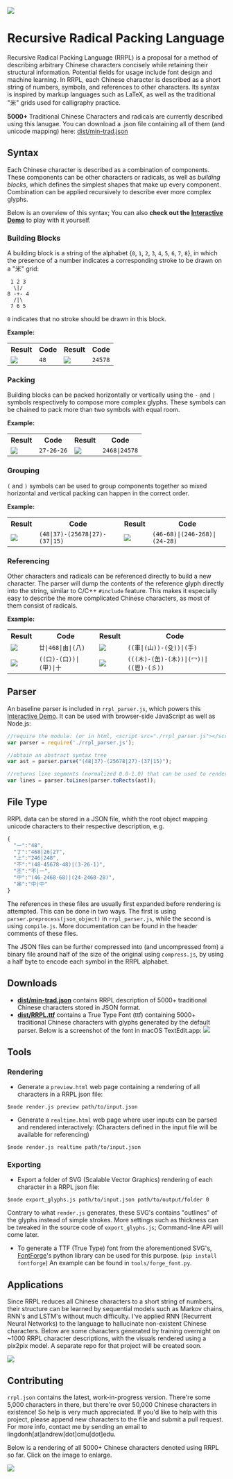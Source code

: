 ![](doc/screen000-1.png)
# Recursive Radical Packing Language

Recursive Radical Packing Language (RRPL) is a proposal for a method of describing arbitrary Chinese characters concisely while retaining their structural information. Potential fields for usage include font design and machine learning. In RRPL, each Chinese character is described as a short string of numbers, symbols, and references to other characters. Its syntax is inspired by markup languages such as LaTeX, as well as the traditional "米" grids used for calligraphy practice.


**5000+** Traditional Chinese Characters and radicals are currently described using this lanugae. You can download a .json file containing all of them (and unicode mapping) here: [dist/min-trad.json](./dist/min-trad.json)

## Syntax

Each Chinese character is described as a combination of components. These components can be other characters or radicals, as well as *building blocks*, which defines the simplest shapes that make up every component. Combination can be applied recursively to describe ever more complex glyphs.

Below is an overview of this syntax; You can also **check out the [Interactive Demo](https://lingdong-.github.io/rrpl/)** to play with it yourself.

### Building Blocks

A building block is a string of the alphabet {`0`, `1`, `2`, `3`, `4`, `5`, `6`, `7`, `8`}, in which the presence of a number indicates a corresponding stroke to be drawn on a "米" grid:

```
 1 2 3
  \|/
8 -+- 4
  /|\
 7 6 5
```
`0` indicates that no stroke should be drawn in this block.

**Example:**
<table>
<tr><th>Result</th><th>Code</th><th>Result</th><th>Code</th><tr>
<tr>
<td><img src="./doc/svg/1.svg"></td><td><code>48</code></td>
<td><img src="./doc/svg/2.svg"></td><td><code>24578</code></td>
</tr>
</table>

### Packing

Building blocks can be packed horizontally or vertically using the `-` and `|` symbols respectively to compose more complex glyphs. These symbols can be chained to pack more than two symbols with equal room.

**Example:**
<table>
<tr><th>Result</th><th>Code</th><th>Result</th><th>Code</th><tr>
<tr>
<td><img src="./doc/svg/3.svg"></td><td><code>27-26-26</code></td>
<td><img src="./doc/svg/4.svg"></td><td><code>2468|24578</code></td>
</tr>
</table>

### Grouping

`(` and `)` symbols can be used to group components together so mixed horizontal and vertical packing can happen in the correct order.

**Example:**
<table>
<tr><th>Result</th><th>Code</th><th>Result</th><th>Code</th><tr>
<tr>
<td><img src="./doc/svg/5.svg"></td><td><code>(48|37)-(25678|27)-(37|15)</code></td>
<td><img src="./doc/svg/6.svg"></td><td><code>(46-68)|(246-268)|(24-28)</code></td>
</tr>
</table>


### Referencing

Other characters and radicals can be referenced directly to build a new character. The parser will dump the contents of the reference glyph directly into the string, similar to C/C++ `#include` feature. This makes it especially easy to describe the more complicated Chinese characters, as most of them consist of radicals.


**Example:**
<table>
<tr><th>Result</th><th>Code</th><th>Result</th><th>Code</th><tr>
<tr>
<td><img src="./doc/svg/7.svg"></td><td><code>廿|468|由|(八)</code></td>
<td><img src="./doc/svg/8.svg"></td><td><code>((車|(山))-(殳))|(手)</code></td>
</tr>
<tr>
<td><img src="./doc/svg/9.svg"></td><td><code>((口)-(口))|(甲)|十</code></td>
<td><img src="./doc/svg/10.svg"></td><td><code>(((木)-(缶)-(木))|(冖))|((鬯)-(彡))</code></td>
</tr>
</table>


## Parser

An baseline parser is included in `rrpl_parser.js`, which powers this [Interactive Demo](https://lingdong-.github.io/rrpl/). It can be used with browser-side JavaScript as well as Node.js:

```javascript
//require the module: (or in html, <script src="./rrpl_parser.js"></script>)
var parser = require('./rrpl_parser.js');

//obtain an abstract syntax tree
var ast = parser.parse("(48|37)-(25678|27)-(37|15)");

//returns line segments (normalized 0.0-1.0) that can be used to render the character
var lines = parser.toLines(parser.toRects(ast));

```
## File Type

RRPL data can be stored in a JSON file, whith the root object mapping unicode characters to their respective description, e.g.

```javascript
{
  "一":"48",
  "丁":"468|26|27",
  "上":"246|248",
  "不":"(48-45678-48)|(3-26-1)",
  "丕":"不|一",
  "中":"(46-2468-68)|(24-2468-28)",
  "串":"中|中"
}
```

The references in these files are usually first expanded before rendering is attempted. This can be done in two ways. The first is using `parser.preprocess(json_object)` in `rrpl_parser.js`, while the second is using `compile.js`. More documentation can be found in the header comments of these files.

The JSON files can be further compressed into (and uncompressed from) a binary file around half of the size of the original using `compress.js`, by using a half byte to encode each symbol in the RRPL alphabet.


## Downloads

- **[dist/min-trad.json](dist/min-trad.json)** contains RRPL description of 5000+ traditional Chinese characters stored in JSON format.
- **[dist/RRPL.ttf](dist/RRPL.ttf)** contains a True Type Font (ttf) containing 5000+ traditional Chinese characters with glyphs generated by the default parser. Below is a screenshot of the font in macOS TextEdit.app:
![](doc/screen001.png)




## Tools

### Rendering


- Generate a `preview.html` web page containing a rendering of all characters in a RRPL json file:

```
$node render.js preview path/to/input.json
```

- Generate a `realtime.html` web page where user inputs can be parsed and rendered interactively: (Characters defined in the input file will be available for referencing)

```
$node render.js realtime path/to/input.json
```

### Exporting

- Export a folder of SVG (Scalable Vector Graphics) rendering of each character in a RRPL json file:

```
$node export_glyphs.js path/to/input.json path/to/output/folder 0
```
Contrary to what `render.js` generates, these SVG's contains "outlines" of the glyphs instead of simple strokes. More settings such as thickness can be tweaked in the source code of `export_glyphs.js`; Command-line API will come later.
 
- To generate a TTF (True Type) font from the aforementioned SVG's, [FontForge](https://fontforge.github.io/en-US/)'s python library can be used for this purpose. (`pip install fontforge`) An example can be found in `tools/forge_font.py`.
 


## Applications

Since RRPL reduces all Chinese characters to a short string of numbers, their structure can be learned by sequential models such as Markov chains, RNN's and LSTM's without much difficulty. I've applied RNN (Recurrent Neural Networks) to the language to hallucinate non-existent Chinese characters. Below are some characters generated by training overnight on ~1000 RRPL character descriptions, with the visuals rendered using a pix2pix model. A separate repo for that project will be created soon.

![](doc/radicalrnn.png)

## Contributing

`rrpl.json` contains the latest, work-in-progress version. There're some 5,000 characters in there, but there're over 50,000 Chinese characters in existence! So help is very much appreciated. If you'd like to help with this project, please append new characters to the file and submit a pull request. For more info, contact me by sending an email to lingdonh[at]andrew[dot]cmu[dot]edu.


Below is a rendering of all 5000+ Chinese characters denoted using RRPL so far. Click on the image to enlarge.

![](doc/screen002.png)










